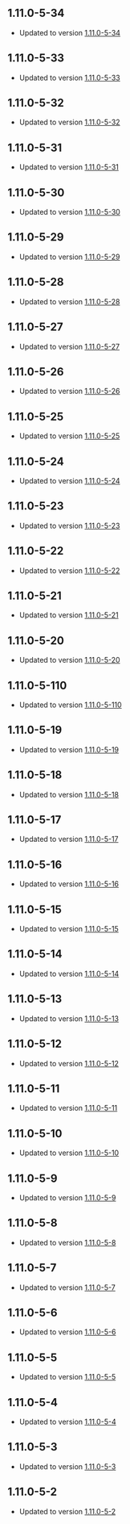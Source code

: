 ## 1.11.0-5-34 
- Updated to version [1.11.0-5-34](https://github.com/wmbusmeters/wmbusmeters-ha-addon/commits/main)
## 1.11.0-5-33 
- Updated to version [1.11.0-5-33](https://github.com/wmbusmeters/wmbusmeters-ha-addon/commits/main)
## 1.11.0-5-32 
- Updated to version [1.11.0-5-32](https://github.com/wmbusmeters/wmbusmeters-ha-addon/commits/main)
## 1.11.0-5-31 
- Updated to version [1.11.0-5-31](https://github.com/wmbusmeters/wmbusmeters-ha-addon/commits/main)
## 1.11.0-5-30 
- Updated to version [1.11.0-5-30](https://github.com/wmbusmeters/wmbusmeters-ha-addon/commits/main)
## 1.11.0-5-29 
- Updated to version [1.11.0-5-29](https://github.com/wmbusmeters/wmbusmeters-ha-addon/commits/main)
## 1.11.0-5-28 
- Updated to version [1.11.0-5-28](https://github.com/wmbusmeters/wmbusmeters-ha-addon/commits/main)
## 1.11.0-5-27 
- Updated to version [1.11.0-5-27](https://github.com/wmbusmeters/wmbusmeters-ha-addon/commits/main)
## 1.11.0-5-26 
- Updated to version [1.11.0-5-26](https://github.com/wmbusmeters/wmbusmeters-ha-addon/commits/main)
## 1.11.0-5-25 
- Updated to version [1.11.0-5-25](https://github.com/wmbusmeters/wmbusmeters-ha-addon/commits/main)
## 1.11.0-5-24 
- Updated to version [1.11.0-5-24](https://github.com/wmbusmeters/wmbusmeters-ha-addon/commits/main)
## 1.11.0-5-23 
- Updated to version [1.11.0-5-23](https://github.com/wmbusmeters/wmbusmeters-ha-addon/commits/main)
## 1.11.0-5-22 
- Updated to version [1.11.0-5-22](https://github.com/wmbusmeters/wmbusmeters-ha-addon/commits/main)
## 1.11.0-5-21 
- Updated to version [1.11.0-5-21](https://github.com/wmbusmeters/wmbusmeters-ha-addon/commits/main)
## 1.11.0-5-20 
- Updated to version [1.11.0-5-20](https://github.com/wmbusmeters/wmbusmeters-ha-addon/commits/main)
## 1.11.0-5-110 
- Updated to version [1.11.0-5-110](https://github.com/wmbusmeters/wmbusmeters-ha-addon/commits/main)
## 1.11.0-5-19 
- Updated to version [1.11.0-5-19](https://github.com/wmbusmeters/wmbusmeters-ha-addon/commits/main)
## 1.11.0-5-18 
- Updated to version [1.11.0-5-18](https://github.com/wmbusmeters/wmbusmeters-ha-addon/commits/main)
## 1.11.0-5-17 
- Updated to version [1.11.0-5-17](https://github.com/wmbusmeters/wmbusmeters-ha-addon/commits/main)
## 1.11.0-5-16 
- Updated to version [1.11.0-5-16](https://github.com/wmbusmeters/wmbusmeters-ha-addon/commits/main)
## 1.11.0-5-15 
- Updated to version [1.11.0-5-15](https://github.com/wmbusmeters/wmbusmeters-ha-addon/commits/main)
## 1.11.0-5-14 
- Updated to version [1.11.0-5-14](https://github.com/wmbusmeters/wmbusmeters-ha-addon/commits/main)
## 1.11.0-5-13 
- Updated to version [1.11.0-5-13](https://github.com/wmbusmeters/wmbusmeters-ha-addon/commits/main)
## 1.11.0-5-12 
- Updated to version [1.11.0-5-12](https://github.com/wmbusmeters/wmbusmeters-ha-addon/commits/main)
## 1.11.0-5-11 
- Updated to version [1.11.0-5-11](https://github.com/wmbusmeters/wmbusmeters-ha-addon/commits/main)
## 1.11.0-5-10 
- Updated to version [1.11.0-5-10](https://github.com/wmbusmeters/wmbusmeters-ha-addon/commits/main)
## 1.11.0-5-9 
- Updated to version [1.11.0-5-9](https://github.com/wmbusmeters/wmbusmeters-ha-addon/commits/main)
## 1.11.0-5-8 
- Updated to version [1.11.0-5-8](https://github.com/wmbusmeters/wmbusmeters-ha-addon/commits/main)
## 1.11.0-5-7 
- Updated to version [1.11.0-5-7](https://github.com/wmbusmeters/wmbusmeters-ha-addon/commits/main)
## 1.11.0-5-6 
- Updated to version [1.11.0-5-6](https://github.com/wmbusmeters/wmbusmeters-ha-addon/commits/main)
## 1.11.0-5-5 
- Updated to version [1.11.0-5-5](https://github.com/wmbusmeters/wmbusmeters-ha-addon/commits/main)
## 1.11.0-5-4 
- Updated to version [1.11.0-5-4](https://github.com/wmbusmeters/wmbusmeters-ha-addon/commits/main)
## 1.11.0-5-3 
- Updated to version [1.11.0-5-3](https://github.com/wmbusmeters/wmbusmeters-ha-addon/commits/main)
## 1.11.0-5-2 
- Updated to version [1.11.0-5-2](https://github.com/wmbusmeters/wmbusmeters-ha-addon/commits/main)

##